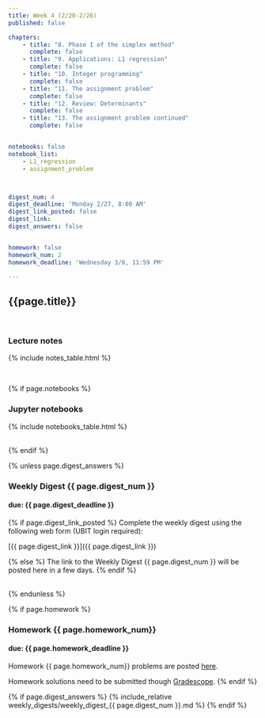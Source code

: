 ```yaml
---
title: Week 4 (2/20-2/26)
published: false

chapters:
    - title: "8. Phase I of the simplex method"
      complete: false
    - title: "9. Applications: L1 regression"
      complete: false
    - title: "10. Integer programming"
      complete: false
    - title: "11. The assignment problem"
      complete: false
    - title: "12. Review: Determinants"
      complete: false
    - title: "13. The assignment problem continued"
      complete: false


notebooks: false
notebook_list:
    - L1_regression
    - assignment_problem



digest_num: 4
digest_deadline: 'Monday 2/27, 8:00 AM'
digest_link_posted: false
digest_link:
digest_answers: false


homework: false
homework_num: 2
homework_deadline: 'Wednesday 3/8, 11:59 PM'

---
```


<style>
    ul {
        padding-left: 20px;
    }
</style>


## {{page.title}}

<br/>

### Lecture notes

{% include notes_table.html %}

<br/>

{% if page.notebooks %}
### Jupyter notebooks

{% include notebooks_table.html %}

<br/>
{% endif %}


{% unless page.digest_answers %}
### Weekly Digest {{ page.digest_num }}
#### due: {{ page.digest_deadline }}

{% if page.digest_link_posted %}
Complete the weekly digest using the following web form (UBIT login required):

[{{ page.digest_link }}]({{ page.digest_link }})

{% else %}
The link to the Weekly Digest {{ page.digest_num }} will be posted here
in a few days.
{% endif %}

<br/>
{% endunless %}


{% if page.homework %}
### Homework {{ page.homework_num}}
#### due: {{ page.homework_deadline }}

Homework {{ page.homework_num}} problems are posted <a href="{{ site.baseurl }}/assets/homework/hw_{{ page.homework_num }}.pdf" target="_blank">here</a>.

Homework solutions need to be submitted though [Gradescope](https://www.gradescope.com/).
{% endif %}

{% if page.digest_answers %}
{% include_relative weekly_digests/weekly_digest_{{ page.digest_num }}.md %}
{% endif %}